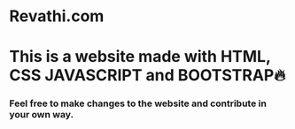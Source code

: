 # Revathi.com
# This is a website made with HTML, CSS JAVASCRIPT and BOOTSTRAP🔥

### Feel free to make changes to the website and contribute in your own way.


